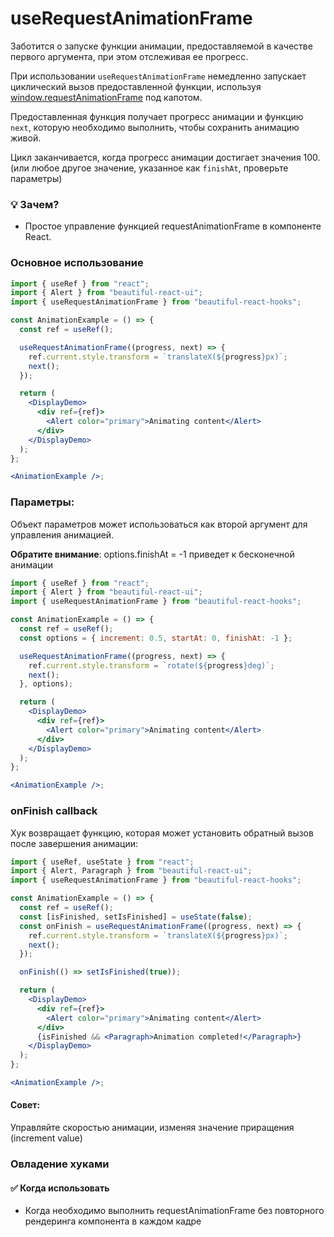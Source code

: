 # useRequestAnimationFrame

Заботится о запуске функции анимации, предоставляемой в качестве первого аргумента, при этом отслеживая ее прогресс.

При использовании `useRequestAnimationFrame` немедленно запускает циклический вызов предоставленной функции, используя
[window.requestAnimationFrame](https://developer.mozilla.org/en-US/docs/Web/API/window/requestAnimationFrame) под капотом.

Предоставленная функция получает прогресс анимации и функцию `next`, которую необходимо выполнить, чтобы сохранить анимацию живой.

Цикл заканчивается, когда прогресс анимации достигает значения 100. (или любое другое значение, указанное как `finishAt`, проверьте параметры)

### 💡 Зачем?

- Простое управление функцией requestAnimationFrame в компоненте React.

### Основное использование

```jsx harmony
import { useRef } from "react";
import { Alert } from "beautiful-react-ui";
import { useRequestAnimationFrame } from "beautiful-react-hooks";

const AnimationExample = () => {
  const ref = useRef();

  useRequestAnimationFrame((progress, next) => {
    ref.current.style.transform = `translateX(${progress}px)`;
    next();
  });

  return (
    <DisplayDemo>
      <div ref={ref}>
        <Alert color="primary">Animating content</Alert>
      </div>
    </DisplayDemo>
  );
};

<AnimationExample />;
```

### Параметры:

Объект параметров может использоваться как второй аргумент для управления анимацией.

**Обратите внимание**: options.finishAt = -1 приведет к бесконечной анимации

```jsx harmony
import { useRef } from "react";
import { Alert } from "beautiful-react-ui";
import { useRequestAnimationFrame } from "beautiful-react-hooks";

const AnimationExample = () => {
  const ref = useRef();
  const options = { increment: 0.5, startAt: 0, finishAt: -1 };

  useRequestAnimationFrame((progress, next) => {
    ref.current.style.transform = `rotate(${progress}deg)`;
    next();
  }, options);

  return (
    <DisplayDemo>
      <div ref={ref}>
        <Alert color="primary">Animating content</Alert>
      </div>
    </DisplayDemo>
  );
};

<AnimationExample />;
```

### onFinish callback

Хук возвращает функцию, которая может установить обратный вызов после завершения анимации:

```jsx harmony
import { useRef, useState } from "react";
import { Alert, Paragraph } from "beautiful-react-ui";
import { useRequestAnimationFrame } from "beautiful-react-hooks";

const AnimationExample = () => {
  const ref = useRef();
  const [isFinished, setIsFinished] = useState(false);
  const onFinish = useRequestAnimationFrame((progress, next) => {
    ref.current.style.transform = `translateX(${progress}px)`;
    next();
  });

  onFinish(() => setIsFinished(true));

  return (
    <DisplayDemo>
      <div ref={ref}>
        <Alert color="primary">Animating content</Alert>
      </div>
      {isFinished && <Paragraph>Animation completed!</Paragraph>}
    </DisplayDemo>
  );
};

<AnimationExample />;
```

#### Совет:

Управляйте скоростью анимации, изменяя значение приращения (increment value)

### Овладение хуками

#### ✅ Когда использовать

- Когда необходимо выполнить requestAnimationFrame без повторного рендеринга компонента в каждом кадре
